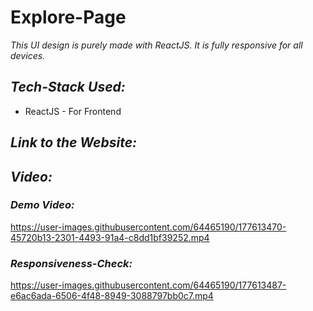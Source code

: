 # Explore-Page

*This UI design is purely made with ReactJS. It is fully responsive for all devices.*

 ## *Tech-Stack Used:*
 * ReactJS - For Frontend
 
 ## *Link to the Website:*


## *Video:*

### *Demo Video:*
https://user-images.githubusercontent.com/64465190/177613470-45720b13-2301-4493-91a4-c8dd1bf39252.mp4


### *Responsiveness-Check:*
https://user-images.githubusercontent.com/64465190/177613487-e6ac6ada-6506-4f48-8949-3088797bb0c7.mp4

 
